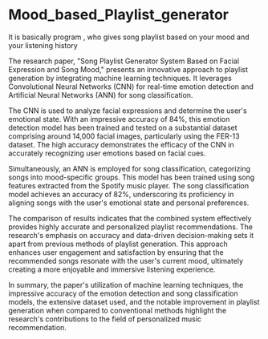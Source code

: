 # Mood_based_Playlist_generator
It is basically program , who gives song playlist based on your mood and your listening history

The research paper, "Song Playlist Generator System Based on Facial Expression and Song Mood," presents an innovative approach to playlist generation by integrating machine learning techniques. It leverages Convolutional Neural Networks (CNN) for real-time emotion detection and Artificial Neural Networks (ANN) for song classification. 

The CNN is used to analyze facial expressions and determine the user's emotional state. With an impressive accuracy of 84%, this emotion detection model has been trained and tested on a substantial dataset comprising around 14,000 facial images, particularly using the FER-13 dataset. The high accuracy demonstrates the efficacy of the CNN in accurately recognizing user emotions based on facial cues.

Simultaneously, an ANN is employed for song classification, categorizing songs into mood-specific groups. This model has been trained using song features extracted from the Spotify music player. The song classification model achieves an accuracy of 82%, underscoring its proficiency in aligning songs with the user's emotional state and personal preferences.

The comparison of results indicates that the combined system effectively provides highly accurate and personalized playlist recommendations. The research's emphasis on accuracy and data-driven decision-making sets it apart from previous methods of playlist generation. This approach enhances user engagement and satisfaction by ensuring that the recommended songs resonate with the user's current mood, ultimately creating a more enjoyable and immersive listening experience.

In summary, the paper's utilization of machine learning techniques, the impressive accuracy of the emotion detection and song classification models, the extensive dataset used, and the notable improvement in playlist generation when compared to conventional methods highlight the research's contributions to the field of personalized music recommendation.
